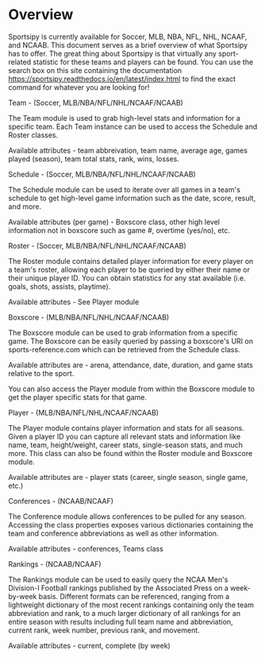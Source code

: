 Overview
===========

Sportsipy is currently available for Soccer, MLB, NBA, NFL, NHL, NCAAF, and NCAAB. This document serves as a brief overview of what Sportsipy has to offer. The great thing about Sportsipy is that virtually any sport-related statistic for these teams and players can be found. You can use the search box on this site containing the documentation https://sportsipy.readthedocs.io/en/latest/index.html to find the exact command for whatever you are looking for!

Team - (Soccer, MLB/NBA/NFL/NHL/NCAAF/NCAAB)

The Team module is used to grab high-level stats and information for a specific team. Each Team instance can be used to access the Schedule and Roster classes.

Available attributes - team abbreivation, team name, average age, games played (season), team total stats, rank, wins, losses.

Schedule - (Soccer, MLB/NBA/NFL/NHL/NCAAF/NCAAB)

The Schedule module can be used to iterate over all games in a team's schedule to get high-level game information such as the date, score, result, and more.

Available attributes (per game) - Boxscore class, other high level information not in boxscore such as game #, overtime (yes/no), etc.

Roster - (Soccer, MLB/NBA/NFL/NHL/NCAAF/NCAAB)

The Roster module contains detailed player information for every player on a team's roster, allowing each player to be queried by either their name or their unique player ID. You can obtain statistics for any stat available (i.e. goals, shots, assists, playtime). 

Available attributes - See Player module

Boxscore - (MLB/NBA/NFL/NHL/NCAAF/NCAAB)

The Boxscore module can be used to grab information from a specific game. The Boxscore can be easily queried by passing a boxscore's URI on sports-reference.com which can be retrieved from the Schedule class.

Available attributes are - arena, attendance, date, duration, and game stats relative to the sport.

You can also access the Player module from within the Boxscore module to get the player specific stats for that game.

Player - (MLB/NBA/NFL/NHL/NCAAF/NCAAB)

The Player module contains player information and stats for all seasons. Given a player ID you can capture all relevant stats and information like name, team, height/weight, career stats, single-season stats, and much more. This class can also be found within the Roster module and Boxscore module.

Available attributes are - player stats (career, single season, single game, etc.)

Conferences - (NCAAB/NCAAF)

The Conference module allows conferences to be pulled for any season. Accessing the class properties exposes various dictionaries containing the team and conference abbreviations as well as other information.

Available attributes - conferences, Teams class

Rankings - (NCAAB/NCAAF)

The Rankings module can be used to easily query the NCAA Men's Division-I Football rankings published by the Associated Press on a week-by-week basis. Different formats can be referenced, ranging from a lightweight dictionary of the most recent rankings containing only the team abbreviation and rank, to a much larger dictionary of all rankings for an entire season with results including full team name and abbreviation, current rank, week number, previous rank, and movement.

Available attributes - current, complete (by week)
